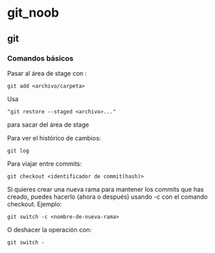 # git_noob

## git

### Comandos básicos

Pasar al área de stage con : 

    git add <archivo/carpeta>

Usa 
    
    "git restore --staged <archivo>..."

para sacar del área de stage

Para ver el histórico de cambios:
    
    git log 

Para viajar entre commits:

    git checkout <identificador de commit(hash)>

Si quieres crear una nueva rama para mantener los commits que has creado,
puedes hacerlo (ahora o después) usando -c con el comando checkout. Ejemplo:

    git switch -c <nombre-de-nueva-rama>

O deshacer la operación con:

    git switch -


